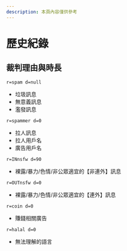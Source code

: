 ```yaml
---
description: 本頁內容僅供參考
---
```


# 歷史紀錄

## 裁判理由與時長

`r=spam d=null`

* 垃圾訊息
* 無意義訊息
* 濫發訊息

`r=spammer d=0`

* 拉人訊息
* 拉人用戶名
* 廣告用戶名

`r=INnsfw d=90`

* 裸露/暴力/色情/非公眾適宜的【非連外】訊息

`r=OUTnsfw d=0`

* 裸露/暴力/色情/非公眾適宜的【連外】訊息

`r=coin d=0`

* 賺錢相關廣告

`r=halal d=0`

* 無法理解的語言


